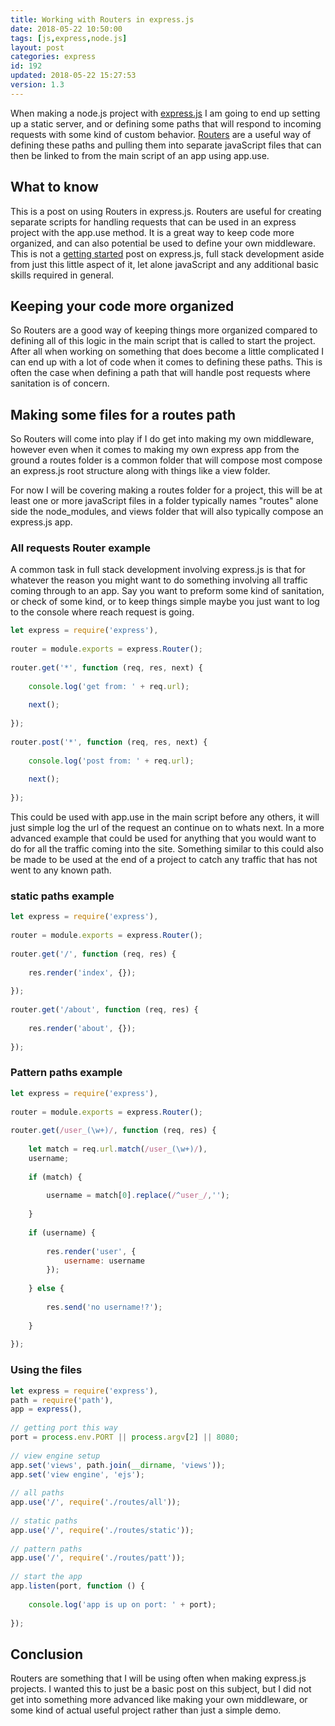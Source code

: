 ```yaml
---
title: Working with Routers in express.js
date: 2018-05-22 10:50:00
tags: [js,express,node.js]
layout: post
categories: express
id: 192
updated: 2018-05-22 15:27:53
version: 1.3
---
```


When making a node.js project with [express.js](https://expressjs.com/) I am going to end up setting up a static server, and or defining some paths that will respond to incoming requests with some kind of custom behavior. [Routers](https://expressjs.com/en/4x/api.html#express.router) are a useful way of defining these paths and pulling them into separate javaScript files that can then be linked to from the main script of an app using app.use.

<!-- more -->

## What to know

This is a post on using Routers in express.js. Routers are useful for creating separate scripts for handling requests that can be used in an express project with the app.use method. It is a great way to keep code more organized, and can also potential be used to define your own middleware. This is not a [getting started](/2018/05/21/express-getting-started/) post on express.js, full stack development aside from just this little aspect of it, let alone javaScript and any additional basic skills required in general.

## Keeping your code more organized

So Routers are a good way of keeping things more organized compared to defining all of this logic in the main script that is called to start the project. After all when working on something that does become a little complicated I can end up with a lot of code when it comes to defining these paths. This is often the case when defining a path that will handle post requests where sanitation is of concern.

## Making some files for a routes path

So Routers will come into play if I do get into making my own middleware, however even when it comes to making my own express app from the ground a routes folder is a common folder that will compose most compose an express.js root structure along with things like a view folder.

For now I will be covering making a routes folder for a project, this will be at least one or more javaScript files in a folder typically names "routes" alone side the node_modules, and views folder that will also typically compose an express.js app.

### All requests Router example

A common task in full stack development involving express.js is that for whatever the reason you might want to do something involving all traffic coming through to an app. Say you want to preform some kind of sanitation, or check of some kind, or to keep things simple maybe you just want to log to the console where reach request is going.


```js
let express = require('express'),
 
router = module.exports = express.Router();
 
router.get('*', function (req, res, next) {
 
    console.log('get from: ' + req.url);
 
    next();
 
});
 
router.post('*', function (req, res, next) {
 
    console.log('post from: ' + req.url);
 
    next();
 
});
```

This could be used with app.use in the main script before any others, it will just simple log the url of the request an continue on to whats next. In a more advanced example that could be used for anything that you would want to do for all the traffic coming into the site. Something similar to this could also be made to be used at the end of a project to catch any traffic that has not went to any known path.

### static paths example

```js
let express = require('express'),
 
router = module.exports = express.Router();
 
router.get('/', function (req, res) {
 
    res.render('index', {});
 
});
 
router.get('/about', function (req, res) {
 
    res.render('about', {});
 
});
```

### Pattern paths example

```js
let express = require('express'),
 
router = module.exports = express.Router();
 
router.get(/user_(\w+)/, function (req, res) {
 
    let match = req.url.match(/user_(\w+)/),
    username;
 
    if (match) {
 
        username = match[0].replace(/^user_/,'');
 
    }
 
    if (username) {
 
        res.render('user', {
            username: username
        });
 
    } else {
 
        res.send('no username!?');
 
    }
 
});
```

### Using the files

```js
let express = require('express'),
path = require('path'),
app = express(),
 
// getting port this way
port = process.env.PORT || process.argv[2] || 8080;
 
// view engine setup
app.set('views', path.join(__dirname, 'views'));
app.set('view engine', 'ejs');
 
// all paths
app.use('/', require('./routes/all'));
 
// static paths
app.use('/', require('./routes/static'));
 
// pattern paths
app.use('/', require('./routes/patt'));
 
// start the app
app.listen(port, function () {
 
    console.log('app is up on port: ' + port);
 
});
```

## Conclusion

Routers are something that I will be using often when making express.js projects. I wanted this to just be a basic post on this subject, but I did not get into something more advanced like making your own middleware, or some kind of actual useful project rather than just a simple demo.